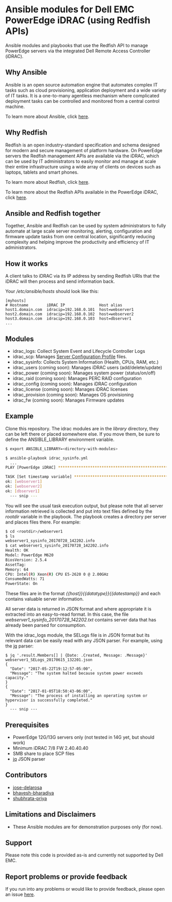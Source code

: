 # Ansible modules for Dell EMC PowerEdge iDRAC (using Redfish APIs)

Ansible modules and playbooks that use the Redfish API to manage PowerEdge servers via the integrated Dell Remote Access Controller (iDRAC).

## Why Ansible

Ansible is an open source automation engine that automates complex IT tasks such as cloud provisioning, application deployment and a wide variety of IT tasks. It is a one-to-many agentless mechanism where complicated deployment tasks can be controlled and monitored from a central control machine.

To learn more about Ansible, click [here](http://docs.ansible.com/).

## Why Redfish

Redfish is an open industry-standard specification and schema designed for modern and secure management of platform hardware. On PowerEdge servers the Redfish management APIs are available via the iDRAC, which can be used by IT administrators to easily monitor and manage at scale their entire infrastructure using a wide array of clients on devices such as laptops, tablets and smart phones. 

To learn more about Redfish, click [here](https://www.dmtf.org/standards/redfish).

To learn more about the Redfish APIs available in the PowerEdge iDRAC, click [here](http://en.community.dell.com/techcenter/extras/m/white_papers/20443207).

## Ansible and Redfish together

Together, Ansible and Redfish can be used by system administrators to fully automate at large scale server monitoring, alerting, configuration and firmware update tasks from one central location, significantly reducing complexity and helping improve the productivity and efficiency of IT administrators.

## How it works

A client talks to iDRAC via its IP address by sending Redfish URIs that the iDRAC will then process and send information back.

Your */etc/ansible/hosts* should look like this:

```
[myhosts]
# Hostname        iDRAC IP               Host alias
host1.domain.com  idracip=192.168.0.101  host=webserver1
host2.domain.com  idracip=192.168.0.102  host=webserver2
host3.domain.com  idracip=192.168.0.103  host=dbserver1
...
```

## Modules

  - idrac_logs: Collect System Event and Lifecycle Controller Logs
  - idrac_scp: Manages [Server Configuration Profile](http://en.community.dell.com/techcenter/extras/m/white_papers/20269601) files.
  - idrac_sysinfo: Collects System Information (Health, CPUs, RAM, etc.)
  - idrac_users (coming soon): Manages iDRAC users (add/delete/update)
  - idrac_power (coming soon): Manages system power (status/on/off)
  - idrac_raid (coming soon): Manages PERC RAID configuration
  - idrac_config (coming soon): Manages iDRAC configuration
  - idrac_license (coming soon): Manages iDRAC licenses
  - idrac_provision (coming soon): Manages OS provisioning
  - idrac_fw (coming soon): Manages Firmware updates

## Example

Clone this repository. The idrac modules are in the *library* directory, they can be left there or placed somewhere else. If you move them, be sure to define the ANSIBLE_LIBRARY environment variable.

```bash
$ export ANSIBLE_LIBRARY=<directory-with-modules>

$ ansible-playbook idrac_sysinfo.yml
  ...
PLAY [PowerEdge iDRAC] *********************************************************

TASK [Set timestamp variable] **************************************************
ok: [webserver1]
ok: [webserver2]
ok: [dbserver1]
  --- snip ---
```

You will see the usual task execution output, but please note that all server information retrieved is collected and put into text files defined by the *rootdir* variable in the playbook. The playbook creates a directory per server and places files there. For example:

```bash
$ cd <rootdir>/webserver1
$ ls
webserver1_sysinfo_20170728_142202.info
$ cat webserver1_sysinfo_20170728_142202.info
Health: OK
Model: PowerEdge M620
BiosVersion: 2.5.4
AssetTag:
Memory: 64
CPU: Intel(R) Xeon(R) CPU E5-2620 0 @ 2.00GHz
ConsumedWatts: 71
PowerState: On
```

These files are in the format *{{host}}_{{datatype}}_{{datestamp}}* and each contains valuable server information. 

All server data is returned in JSON format and where appropriate it is extracted into an easy-to-read format. In this case, the file *webserver1_sysinfo_20170728_142202.txt* contains server data that has already been parsed for consumption.

With the idrac_logs module, the SELogs file is in JSON format but its relevant data can be easily read with any JSON parser. For example, using the [jq](https://stedolan.github.io/jq/) parser:

```
$ jq '.result.Members[] | {Date: .Created, Message: .Message}' webserver1_SELogs_20170615_132201.json
{
  "Date": "2017-05-22T19:12:57-05:00",
  "Message": "The system halted because system power exceeds capacity."
}
{
  "Date": "2017-01-05T18:50:43-06:00",
  "Message": "The process of installing an operating system or hypervisor is successfully completed."
}
  --- snip ---

```

## Prerequisites

  - PowerEdge 12G/13G servers only (not tested in 14G yet, but should work)
  - Minimum iDRAC 7/8 FW 2.40.40.40
  - SMB share to place SCP files
  - [jq](https://stedolan.github.io/jq/) JSON parser

## Contributors

  - [jose-delarosa](https://github.com/jose-delarosa)
  - [bhavesh-bharadiya](https://github.com/bhavesh-bharadiya)
  - [shubhrata-priya](https://github.com/shubhrata-priya)

## Limitations and Disclaimers

  - These Ansible modules are for demonstration purposes only (for now).

## Support

Please note this code is provided as-is and currently not supported by Dell EMC.

## Report problems or provide feedback

If you run into any problems or would like to provide feedback, please open an issue [here](https://github.com/dell/idrac-ansible-module/issues).
